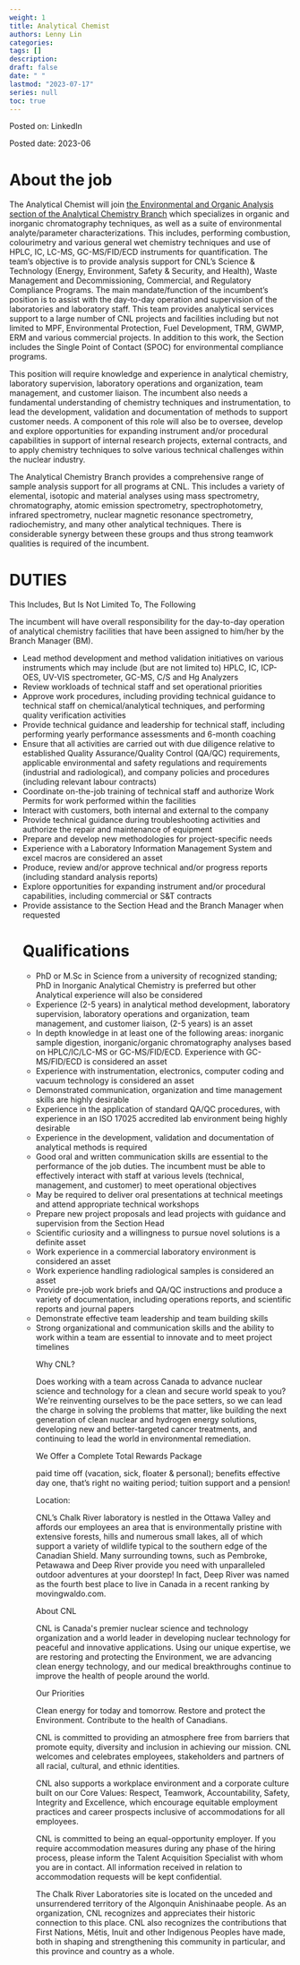 ```yaml
---
weight: 1
title: Analytical Chemist
authors: Lenny Lin
categories: 
tags: []
description: 
draft: false
date: " "
lastmod: "2023-07-17"
series: null
toc: true
---
```



Posted on: LinkedIn

Posted date: 2023-06




<h1>About the job</h1>
The Analytical Chemist will join <u class ="red">the Environmental and Organic Analysis section of the Analytical Chemistry Branch</u> which specializes in organic and inorganic chromatography techniques, as well as a suite of environmental analyte/parameter characterizations. This includes, performing combustion, colourimetry and various general wet chemistry techniques and use of HPLC, IC, LC-MS, GC-MS/FID/ECD instruments for quantification. The team’s objective is to provide analysis support for CNL’s Science & Technology (Energy, Environment, Safety & Security, and Health), Waste Management and Decommissioning, Commercial, and Regulatory Compliance Programs. The main mandate/function of the incumbent’s position is to assist with the day-to-day operation and supervision of the laboratories and laboratory staff. This team provides analytical services support to a large number of CNL projects and facilities including but not limited to MPF, Environmental Protection, Fuel Development, TRM, GWMP, ERM and various commercial projects. In addition to this work, the Section includes the Single Point of Contact (SPOC) for environmental compliance programs.

This position will require knowledge and experience in analytical chemistry, laboratory supervision, laboratory operations and organization, team management, and customer liaison. The incumbent also needs a fundamental understanding of chemistry techniques and instrumentation, to lead the development, validation and documentation of methods to support customer needs. A component of this role will also be to oversee, develop and explore opportunities for expanding instrument and/or procedural capabilities in support of internal research projects, external contracts, and to apply chemistry techniques to solve various technical challenges within the nuclear industry.

The Analytical Chemistry Branch provides a comprehensive range of sample analysis support for all programs at CNL. This includes a variety of elemental, isotopic and material analyses using mass spectrometry, chromatography, atomic emission spectrometry, spectrophotometry, infrared spectrometry, nuclear magnetic resonance spectrometry, radiochemistry, and many other analytical techniques. There is considerable synergy between these groups and thus strong teamwork qualities is required of the incumbent.


<h1>DUTIES</h1>


This Includes, But Is Not Limited To, The Following


The incumbent will have overall responsibility for the day-to-day operation of analytical chemistry facilities that have been assigned to him/her by the Branch Manager (BM).

<ul>
     <li>Lead method development and method validation initiatives on various instruments which may include (but are not limited to) HPLC, IC, ICP-OES, UV-VIS spectrometer, GC-MS, C/S and Hg Analyzers
     <li>Review workloads of technical staff and set operational priorities
     <li>Approve work procedures, including providing technical guidance to technical staff on chemical/analytical techniques, and performing quality verification activities
     <li>Provide technical guidance and leadership for technical staff, including performing yearly performance assessments and 6-month coaching
     <li>Ensure that all activities are carried out with due diligence relative to established Quality Assurance/Quality Control (QA/QC) requirements, applicable environmental and safety regulations and requirements (industrial and radiological), and company policies and procedures (including relevant labour contracts)
     <li>Coordinate on-the-job training of technical staff and authorize Work Permits for work performed within the facilities
     <li>Interact with customers, both internal and external to the company
     <li>Provide technical guidance during troubleshooting activities and authorize the repair and maintenance of equipment
     <li>Prepare and develop new methodologies for project-specific needs
     <li>Experience with a Laboratory Information Management System and excel macros are considered an asset
     <li>Produce, review and/or approve technical and/or progress reports (including standard analysis reports)
     <li>Explore opportunities for expanding instrument and/or procedural capabilities, including commercial or S&T contracts
     <li>Provide assistance to the Section Head and the Branch Manager when requested


<h1>Qualifications</h1>

<ul>
     <li>PhD or M.Sc in Science from a university of recognized standing; PhD in Inorganic Analytical Chemistry is preferred but other Analytical experience will also be considered
     <li>Experience (2-5 years) in analytical method development, laboratory supervision, laboratory operations and organization, team management, and customer liaison, (2-5 years) is an asset
     <li>In depth knowledge in at least one of the following areas: inorganic sample digestion, inorganic/organic chromatography analyses based on HPLC/IC/LC-MS or GC-MS/FID/ECD. Experience with GC-MS/FID/ECD is considered an asset
     <li>Experience with instrumentation, electronics, computer coding and vacuum technology is considered an asset
     <li>Demonstrated communication, organization and time management skills are highly desirable
     <li>Experience in the application of standard QA/QC procedures, with experience in an ISO 17025 accredited lab environment being highly desirable
     <li>Experience in the development, validation and documentation of analytical methods is required
     <li>Good oral and written communication skills are essential to the performance of the job duties. The incumbent must be able to effectively interact with staff at various levels (technical, management, and customer) to meet operational objectives
     <li>May be required to deliver oral presentations at technical meetings and attend appropriate technical workshops
     <li>Prepare new project proposals and lead projects with guidance and supervision from the Section Head
     <li>Scientific curiosity and a willingness to pursue novel solutions is a definite asset
     <li>Work experience in a commercial laboratory environment is considered an asset
     <li>Work experience handling radiological samples is considered an asset
     <li>Provide pre-job work briefs and QA/QC instructions and produce a variety of documentation, including operations reports, and scientific reports and journal papers
     <li>Demonstrate effective team leadership and team building skills
     <li>Strong organizational and communication skills and the ability to work within a team are essential to innovate and to meet project timelines


Why CNL?

Does working with a team across Canada to advance nuclear science and technology for a clean and secure world speak to you? We're reinventing ourselves to be the pace setters, so we can lead the charge in solving the problems that matter, like building the next generation of clean nuclear and hydrogen energy solutions, developing new and better-targeted cancer treatments, and continuing to lead the world in environmental remediation.

We Offer a Complete Total Rewards Package

  paid time off (vacation, sick, floater & personal);
  benefits effective day one, that’s right no waiting period;
  tuition support
  and a pension!


Location:


CNL’s Chalk River laboratory is nestled in the Ottawa Valley and affords our employees an area that is environmentally pristine with extensive forests, hills and numerous small lakes, all of which support a variety of wildlife typical to the southern edge of the Canadian Shield. Many surrounding towns, such as Pembroke, Petawawa and Deep River provide you need with unparalleled outdoor adventures at your doorstep! In fact, Deep River was named as the fourth best place to live in Canada in a recent ranking by movingwaldo.com.


About CNL


CNL is Canada's premier nuclear science and technology organization and a world leader in developing nuclear technology for peaceful and innovative applications. Using our unique expertise, we are restoring and protecting the Environment, we are advancing clean energy technology, and our medical breakthroughs continue to improve the health of people around the world.


Our Priorities


  Clean energy for today and tomorrow.
  Restore and protect the Environment.
  Contribute to the health of Canadians.


CNL is committed to providing an atmosphere free from barriers that promote equity, diversity and inclusion in achieving our mission. CNL welcomes and celebrates employees, stakeholders and partners of all racial, cultural, and ethnic identities.


CNL also supports a workplace environment and a corporate culture built on our Core Values: Respect, Teamwork, Accountability, Safety, Integrity and Excellence, which encourage equitable employment practices and career prospects inclusive of accommodations for all employees.


CNL is committed to being an equal-opportunity employer. If you require accommodation measures during any phase of the hiring process, please inform the Talent Acquisition Specialist with whom you are in contact. All information received in relation to accommodation requests will be kept confidential.


The Chalk River Laboratories site is located on the unceded and unsurrendered territory of the Algonquin Anishinaabe people. As an organization, CNL recognizes and appreciates their historic connection to this place. CNL also recognizes the contributions that First Nations, Métis, Inuit and other Indigenous Peoples have made, both in shaping and strengthening this community in particular, and this province and country as a whole. 
